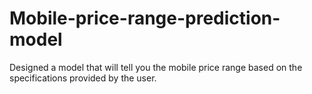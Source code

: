 # Mobile-price-range-prediction-model
Designed a model that will tell you the mobile price range based on the specifications provided by the user.
